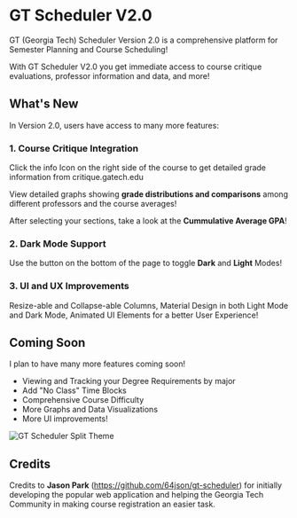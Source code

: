 # GT Scheduler V2.0

GT (Georgia Tech) Scheduler Version 2.0 is a comprehensive platform for Semester Planning and Course Scheduling!

With GT Scheduler V2.0 you get immediate access to course critique evaluations, professor information and data, and more!

## What's New

In Version 2.0, users have access to many more features:

### 1. Course Critique Integration

Click the info Icon on the right side of the course to get detailed grade information from critique.gatech.edu

View detailed graphs showing **grade distributions and comparisons** among different professors and the course averages!

After selecting your sections, take a look at the **Cummulative Average GPA**!

### 2. Dark Mode Support

Use the button on the bottom of the page to toggle **Dark** and **Light** Modes!

### 3. UI and UX Improvements

Resize-able and Collapse-able Columns, Material Design in both Light Mode and Dark Mode, Animated UI Elements for a better User Experience!

## Coming Soon

I plan to have many more features coming soon!

- Viewing and Tracking your Degree Requirements by major
- Add "No Class" Time Blocks
- Comprehensive Course Difficulty
- More Graphs and Data Visualizations
- More UI improvements!

![GT Scheduler Split Theme](https://raw.githubusercontent.com/abhitirumala/gt-scheduler-v2/master/public/image.jpg)

## Credits

Credits to **Jason Park** (https://github.com/64json/gt-scheduler) for initially developing the popular web application and helping the Georgia Tech Community in making course registration an easier task.
